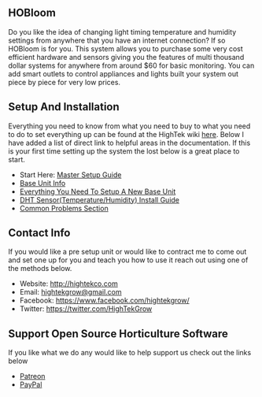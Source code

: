 ## HOBloom ##
Do you like the idea of changing light timing temperature and humidity settings from anywhere that you have an internet connection? If so HOBloom is for you. This system allows you to purchase some very cost efficient hardware and sensors giving you the features of multi thousand dollar systems for anywhere from around $60 for basic monitoring. You can add smart outlets to control appliances and lights built your system out piece by piece for very low prices.
 
## Setup And Installation ##
Everything you need to know from what you need to buy to what you need to do to set everything up can be found at the HighTek wiki [here](http://wiki.hightekco.com/index.php/HOBloom).  Below I have added a list of direct link to helpful areas in the documentation.  If this is your first time setting up the system the lost below is a great place to start.

* Start Here: [Master Setup Guide](http://ttcubicle.blogspot.com/2017/08/hobloom-how-to-automate-your-grow-room.html)
* [Base Unit Info](http://wiki.hightekco.com/index.php/Base_Unit)
* [Everything You Need To Setup A New Base Unit](http://wiki.hightekco.com/index.php/Setting_Up_Your_New_Base_Unit)
* [DHT Sensor(Temperature/Humidity) Install Guide](http://wiki.hightekco.com/index.php/DHT_Sensor_Installation)
* [Common Problems Section](http://wiki.hightekco.com/index.php/HOBloom_Common_Issues)

## Contact Info ##
If you would like a pre setup unit or would like to contract me to come out and set one up for you and teach you how to use it reach out using one of the methods below.
* Website: http://hightekco.com
* Email: hightekgrow@gmail.com
* Facebook: https://www.facebook.com/hightekgrow/
* Twitter: https://twitter.com/HighTekGrow

## Support Open Source Horticulture Software ##
If you like what we do any would like to help support us check out the links below

* [Patreon](https://www.patreon.com/hightek)
* [PayPal](https://paypal.me/atarimaster)
